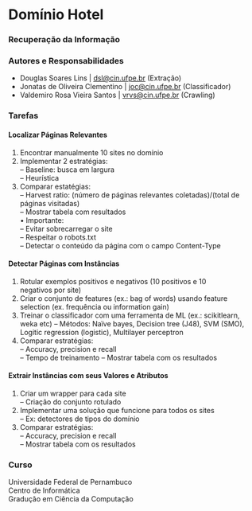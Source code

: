 # Domínio Hotel
### Recuperação da Informação

### Autores e Responsabilidades
- Douglas Soares Lins | dsl@cin.ufpe.br (Extração)
- Jonatas de Oliveira Clementino | joc@cin.ufpe.br (Classificador)
- Valdemiro Rosa Vieira Santos | vrvs@cin.ufpe.br (Crawling)

### Tarefas
#### Localizar Páginas Relevantes
1. Encontrar manualmente	10	sites	no	domínio
2. Implementar	2	estratégias: <br />
– Baseline:	busca em largura <br />
– Heurística
3. Comparar estatégias:	<br />
– Harvest	ratio:	(número	de	páginas relevantes coletadas)/(total	de	
páginas visitadas)	<br />
– Mostrar tabela	com	resultados <br />
• Importante:	<br />
– Evitar sobrecarregar	o	site	<br />
– Respeitar	o	robots.txt <br />
– Detectar	o	conteúdo	da	página	com	o	campo	Content-Type	

#### Detectar Páginas	com	Instâncias
1. Rotular exemplos positivos	e	negativos	(10	positivos	e	10	
negativos por	site)	
2. Criar	o	conjunto	de	features	(ex.:	bag	of	words)	usando	feature	
selection	(ex.	frequência ou	information	gain)	
3. Treinar	o	classificador	com	uma ferramenta	de	ML	(ex.:	scikitlearn,
weka etc)
– Métodos:	Naïve	bayes,	Decision	tree	(J48),	SVM	(SMO),	Logitic	
regression	(logistic),	Multilayer	perceptron
4. Comparar estratégias:	
– Accuracy,	precision	e	recall	
– Tempo	de	treinamento
– Mostrar tabela	com	os resultados

#### Extrair Instâncias	com	seus Valores	e	Atributos
1. Criar	um	wrapper	para cada	site	
– Criação	do	conjunto rotulado
2. Implementar uma solução que funcione para todos os	sites	
– Ex:	detectores	de	tipos	do	domínio
3. Comparar estratégias:	
– Accuracy,	precision	e	recall	
– Mostrar tabela	com	os resultados


### Curso
Universidade Federal de Pernambuco <br />
Centro de Informática <br />
Gradução em Ciência da Computação <br />
